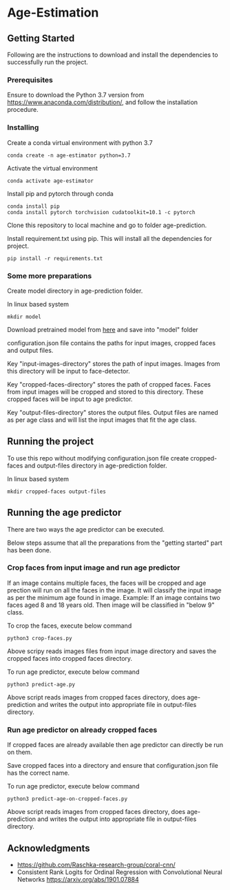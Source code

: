 # Age-Estimation

## Getting Started

Following are the instructions to download and install the dependencies to successfully run the project.

### Prerequisites
Ensure to download the Python 3.7 version from https://www.anaconda.com/distribution/, and follow the installation procedure.

### Installing

Create a conda virtual environment with python 3.7

```
conda create -n age-estimator python=3.7
```

Activate the virtual environment

```
conda activate age-estimator
```

Install pip and pytorch through conda

```
conda install pip
conda install pytorch torchvision cudatoolkit=10.1 -c pytorch
```
Clone this repository to local machine and go to folder age-prediction.

Install requirement.txt using pip. This will install all the dependencies for project.

```
pip install -r requirements.txt
```
### Some more preparations

Create model directory in age-prediction folder.

In linux based system

```
mkdir model
```
Download pretrained model from <a href="https://drive.google.com/open?id=1Lo3CDSXLMg68lsLNkC7a523ScA6A-TBs">here</a>
and save into "model" folder

configuration.json file contains the paths for input images, cropped faces and output files.

Key "input-images-directory" stores the path of input images. Images from this directory will be input to face-detector.

Key "cropped-faces-directory" stores the path of cropped faces. Faces from input images will be cropped and stored to this directory.
These cropped faces will be input to age predictor.

Key "output-files-directory" stores the output files. Output files are named as per age class and will list the input images that fit the age class.  
## Running the project

To use this repo without modifying configuration.json file create cropped-faces and output-files directory in age-prediction folder.

In linux based system

```
mkdir cropped-faces output-files
```

## Running the age predictor
There are two ways the age predictor can be executed.

Below steps assume that all the preparations from the "getting started" part has been done.

### Crop faces from input image and run age predictor
If an image contains multiple faces, the faces will be cropped and age prection will run on all the faces in the image. It will classify the
input image as per the minimum age found in image. Example: If an image contains two faces aged 8 and 18 years old. Then image will be classified in
"below 9" class.

To crop the faces, execute below command
```
python3 crop-faces.py
```
Above scripy reads images files from input image directory and saves the cropped faces into cropped faces directory.

To run age predictor, execute below command
```
python3 predict-age.py
```
Above script reads images from cropped faces directory, does age-prediction and writes the output into appropriate file in output-files directory.

### Run age predictor on already cropped faces

If cropped faces are already available then age predictor can directly be run on them. 

Save cropped faces into a directory and ensure that configuration.json file has the correct name.

To run age predictor, execute below command
```
python3 predict-age-on-cropped-faces.py
```
Above script reads images from cropped faces directory, does age-prediction and writes the output into appropriate file in output-files directory.

## Acknowledgments

* https://github.com/Raschka-research-group/coral-cnn/
* Consistent Rank Logits for Ordinal Regression with Convolutional Neural Networks https://arxiv.org/abs/1901.07884
